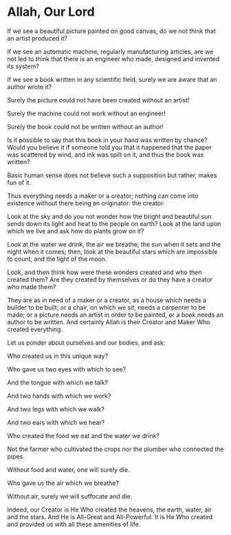 Allah, Our Lord
===============

If we see a beautiful picture painted on good canvas, do we not think
that an artist produced it?

If we see an automatic machine, regularly manufacturing articles, are we
not led to think that there is an engineer who made, designed and
invented its system?

If we see a book written in any scientific field, surely we are aware
that an author wrote it?

Surely the picture could not have been created without an artist!

Surely the machine could not work without an engineer!

Surely the book could not be written without an author!

Is it possible to say that this book in your hand was written by chance?
Would you believe it if someone told you that it happened that the paper
was scattered by wind, and ink was spilt on it, and thus the book was
written?

Basic human sense does not believe such a supposition but rather, makes
fun of it.

Thus everything needs a maker or a creator; nothing can come into
existence without there being an originator: the creator.

Look at the sky and do you not wonder how the bright and beautiful sun
sends down its light and heat to the people on earth? Look at the land
upon which we live and ask how do plants grow on it?

Look at the water we drink, the air we breathe; the sun when it sets and
the night when it comes; then, look at the beautiful stars which are
impossible to count, and the light of the moon.

Look, and then think how were these wonders created and who then created
them? Are they created by themselves or do they have a creator who made
them?

They are as in need of a maker or a creator, as a house which needs a
builder to be built; or a chair, on which we sit, needs a carpenter to
be made; or a picture needs an artist in order to be painted, or a book
needs an author to be written. And certainly Allah is their Creator and
Maker Who created everything.

Let us ponder about ourselves and our bodies, and ask:

Who created us in this unique way?

Who gave us two eyes with which to see?

And the tongue with which we talk?

And two hands with which we work?

And two legs with which we walk?

And two ears with which we hear?

Who created the food we eat and the water we drink?

Not the farmer who cultivated the crops nor the plumber who connected
the pipes.

Without food and water, one will surely die.

Who gave us the air which we breathe?

Without air, surely we will suffocate and die.

Indeed, our Creator is He Who created the heavens, the earth, water, air
and the stars. And He is All-Great and All-Powerful. It is He Who
created and provided us with all these amenities of life.


